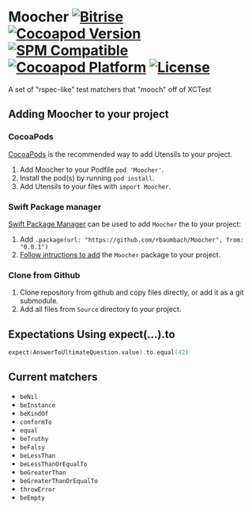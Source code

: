 # Moocher  [![Bitrise](https://app.bitrise.io/app/866964e6cf078a66/status.svg?token=NFbSqssymgeikicyWyBAcg&branch=maestro)](https://app.bitrise.io/app/866964e6cf078a66) [![Cocoapod Version](https://img.shields.io/cocoapods/v/Moocher.svg)](https://github.com/rbaumbach/Moocher) [![SPM Compatible](https://img.shields.io/badge/SPM-Compatible-blue)](https://swift.org/package-manager/) [![Cocoapod Platform](https://img.shields.io/badge/platform-iOS-blue.svg)](https://github.com/rbaumbach/Moocher) [![License](https://img.shields.io/dub/l/vibe-d.svg)](https://github.com/rbaumbach/Moocher/blob/master/MIT-LICENSE.txt)

A set of "rspec-like" test matchers that "mooch" off of XCTest

## Adding Moocher to your project

### CocoaPods

[CocoaPods](http://cocoapods.org) is the recommended way to add Utensils to your project.

1.  Add Moocher to your Podfile `pod 'Moocher'`.
2.  Install the pod(s) by running `pod install`.
3.  Add Utensils to your files with `import Moocher`.

### Swift Package manager

[Swift Package Manager](https://swift.org/package-manager/) can be used to add `Moocher` the to your project:

1.  Add `.package(url: "https://github.com/rbaumbach/Moocher", from: "0.0.1")`
2.  [Follow intructions to add](https://swift.org/getting-started/#using-the-package-manager) the `Moocher` package to your project.

### Clone from Github

1.  Clone repository from github and copy files directly, or add it as a git submodule.
2.  Add all files from `Source` directory to your project.

## Expectations Using expect(...).to

```swift
expect(AnswerToUltimateQuestion.value).to.equal(42)
```

## Current matchers

* `beNil`
* `beInstance`
* `beKindOf`
* `conformTo`
* `equal`
* `beTruthy`
* `beFalsy`
* `beLessThan`
* `beLessThanOrEqualTo`
* `beGreaterThan`
* `beGreaterThanOrEqualTo`
* `throwError`
* `beEmpty`